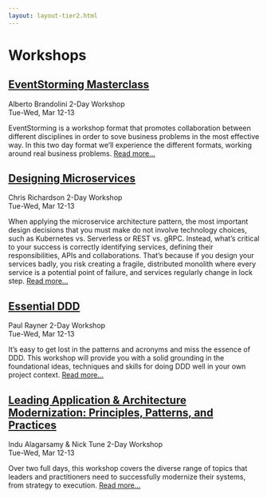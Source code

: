 ```yaml
---
layout: layout-tier2.html
---
```

<div class="container section workshops">
   <h1 class="text-center">Workshops</h1>
    </div>
</div>
<div class="container workshops-index-page">
    <div class="col-lg-10 col-lg-offset-1">
        <!-- begin workshop element -->
        <div class="row">
            <div class="col-xs-12 col-sm-2">
                <div class="speaker-container">
                    <a href="eventstorming-masterclass.html"><div class="speaker-img alberto-brandolini"></div></a>
                    </div>
                </div>
            <div class="col-xs-12 col-sm-10 workshops-index-page--item">
                <h2><a href="eventstorming-masterclass.html">EventStorming Masterclass</a></h2>
                <p>
                    <span class="speaker-name">Alberto Brandolini</span>
                    <span class="duration">2-Day Workshop<br>Tue-Wed, Mar 12-13</span>
                </p>
                <p>EventStorming is a workshop format that promotes collaboration between different disciplines in order to sove business problems in the most effective way. In this two day format we’ll experience the different formats, working around real business problems. <a href="eventstorming-masterclass.html">Read more...</a></p>
            </div>
        </div>
        <!-- begin workshop element -->
        <div class="row">
            <div class="col-xs-12 col-sm-2">
                <div class="speaker-container">
                    <a href="designing-microservices.html"><div class="speaker-img chris-richardson"></div></a>
                    </div>
                </div>
            <div class="col-xs-12 col-sm-10 workshops-index-page--item">
                <h2><a href="designing-microservices.html">Designing Microservices</a></h2>
                <p>
                    <span class="speaker-name">Chris Richardson</span>
                    <span class="duration">2-Day Workshop<br>Tue-Wed, Mar 12-13</span>
                </p>
                <p>When applying the microservice architecture pattern, the most important design decisions that you must make do not involve technology choices, such as Kubernetes vs. Serverless or REST vs. gRPC. Instead, what’s critical to your success is correctly identifying services, defining their responsibilities, APIs and collaborations. That’s because if you design your services badly, you risk creating a fragile, distributed monolith where every service is a potential point of failure, and services regularly change in lock step. <a href="designing-microservices.html">Read more...</a></p>
            </div>
        </div>
        <!-- begin workshop element -->
        <div class="row">
            <div class="col-xs-12 col-sm-2">
                <div class="speaker-container">
                    <a href="essential-ddd.html"><div class="speaker-img paul-rayner"></div></a>
                    </div>
                </div>
            <div class="col-xs-12 col-sm-10 workshops-index-page--item">
                <h2><a href="essential-ddd.html">Essential DDD</a></h2>
                <p>
                    <span class="speaker-name">Paul Rayner</span>
                    <span class="duration">2-Day Workshop<br>Tue-Wed, Mar 12-13</span>
                </p>
                <p>It’s easy to get lost in the patterns and acronyms and miss the essence of DDD. This workshop will provide you with a solid grounding in the foundational ideas, techniques and skills for doing DDD well in your own project context. <a href="essential-ddd.html">Read more...</a></p>
            </div>
        </div>
        <!-- begin workshop element -->
        <div class="row">
            <div class="col-xs-12 col-sm-2">
                <div class="speaker-container">
                    <a href="leading-application-and-architecture-modernization.html"><div class="co-workshop-img indu-and-nick no-hover"></div></a>
                    </div>
                </div>
            <div class="col-xs-12 col-sm-10 workshops-index-page--item">
                <h2><a href="leading-application-and-architecture-modernization.html">Leading Application & Architecture Modernization: Principles, Patterns, and Practices</a></h2>
                <p>
                    <span class="speaker-name">Indu Alagarsamy &amp; Nick Tune</span>
                    <span class="duration">2-Day Workshop<br>Tue-Wed, Mar 12-13</span>
                </p>
                <p>Over two full days, this workshop covers the diverse range of topics that leaders and practitioners need to successfully modernize their systems, from strategy to execution. <a href="leading-application-and-architecture-modernization.html">Read more...</a></p>
            </div>
        </div>
    </div>
</div>